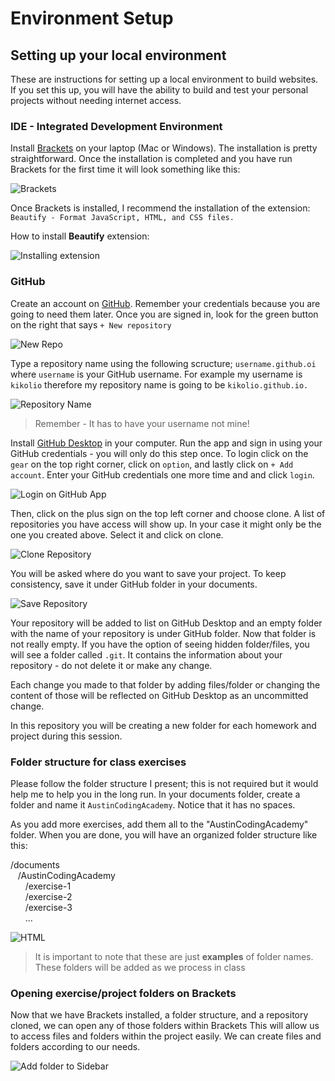# Environment Setup

## Setting up your local environment

These are instructions for setting up a local environment to build websites. If you set this up, you will have the ability to build and test your personal projects without needing internet access. 

### IDE - Integrated Development Environment 

Install [Brackets](http://brackets.io/) on your laptop (Mac or Windows). The installation is pretty straightforward. Once the installation is completed and you have run Brackets for the first time it will look something like this:

![Brackets](../images/00/brackets.JPG)

Once Brackets is installed, I recommend the installation of the extension: `Beautify - Format JavaScript, HTML, and CSS files.`

How to install **Beautify** extension:

![Installing extension](../images/00/installing-extension.gif)

### GitHub 

Create an account on [GitHub](http://www.github.com). Remember your credentials because you are going to need them later. Once you are signed in, look for the green button on the right that says `+ New repository`

![New Repo](../images/00/new-repo-btn.jpg)

Type a repository name using the following scructure; `username.github.oi` where `username` is your GitHub username. For example my username is `kikolio` therefore my repository name is going to be `kikolio.github.io.`

![Repository Name](../images/00/repo-name.jpg)

> Remember - It has to have your username not mine!

Install [GitHub Desktop](https://desktop.github.com/) in your computer. Run the app and sign in using your GitHub credentials - you will only do this step once. To login click on the `gear` on the top right corner, click on `option`, and lastly click on `+ Add account`. Enter your GitHub credentials one more time and and click `login`.

![Login on GitHub App](../images/00/login-github-app.gif)

Then, click on the plus sign on the top left corner and choose clone.  A list of repositories you have access will show up. In your case it might only be the one you created above. Select it and click on clone.

![Clone Repository](../images/00/clone-repo.gif)

You will be asked where do you want to save your project. To keep consistency, save it under GitHub folder in your documents.

![Save Repository](../images/00/save-repo.jpg)

Your repository will be added to list on GitHub Desktop and an empty folder with the name of your repository is under GitHub folder. Now that folder is not really empty. If you have the option of seeing hidden folder/files, you will see a folder called `.git`. It contains the information about your repository - do not delete it or make any change.

Each change you made to that folder by adding files/folder or changing the content of those will be reflected on GitHub Desktop as an uncommitted change.

In this repository you will be creating a new folder for each homework and project during this session.
    
### Folder structure for class exercises

Please follow the folder structure I present; this is not required but it would help me to help you in the long run. In your documents folder, create a folder and name it `AustinCodingAcademy`. Notice that it has no spaces.

As you add more exercises, add them all to the "AustinCodingAcademy" folder. When you are done, you will have an organized folder structure like this:

/documents<br>
&nbsp;&nbsp;&nbsp;/AustinCodingAcademy<br>
&nbsp;&nbsp;&nbsp;&nbsp;&nbsp;&nbsp;/exercise-1<br>
&nbsp;&nbsp;&nbsp;&nbsp;&nbsp;&nbsp;/exercise-2<br>
&nbsp;&nbsp;&nbsp;&nbsp;&nbsp;&nbsp;/exercise-3<br>
&nbsp;&nbsp;&nbsp;&nbsp;&nbsp;&nbsp;...<br>


![HTML](../images/00/folder-structure.JPG)

> It is important to note that these are just **examples** of folder names. These folders will be added as we process in class

### Opening exercise/project folders on Brackets

Now that we have Brackets installed, a folder structure, and a repository cloned, we can open any of those folders within Brackets This will allow us to access files and folders within the project easily. We can create files and folders according to our needs.

![Add folder to Sidebar](../images/00/add-folder-sidebar.gif)
